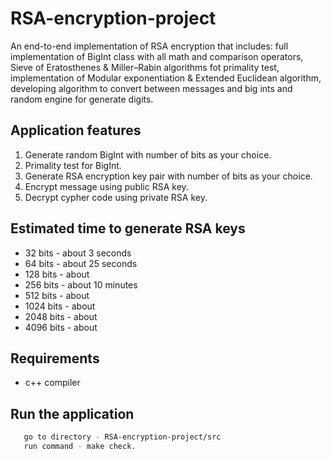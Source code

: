 # RSA-encryption-project

An end-to-end implementation of RSA encryption that includes: full implementation of BigInt class with all math and comparison operators, Sieve of Eratosthenes & Miller–Rabin algorithms fot primality test, implementation of Modular exponentiation & Extended Euclidean algorithm, developing algorithm to convert between messages and big ints and random engine for generate digits.

## Application features
  1. Generate random BigInt with number of bits as your choice.
  2. Primality test for BigInt.
  3. Generate RSA encryption key pair with number of bits as your choice.
  4. Encrypt message using public RSA key.
  5. Decrypt cypher code using private RSA key.

## Estimated time to generate RSA keys
  * 32   bits - about 3 seconds
  * 64   bits - about 25 seconds
  * 128  bits - about 
  * 256  bits - about 10 minutes
  * 512  bits - about
  * 1024 bits - about
  * 2048 bits - about
  * 4096 bits - about
  
## Requirements
  * c++ compiler
  
## Run the application   
```bash
   go to directory - RSA-encryption-project/src
   run command - make check.
```

 
